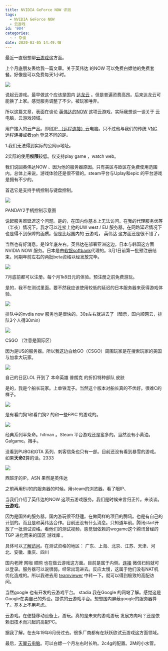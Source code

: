 ```yaml
---
title: NVIDIA GeForce NOW 评测
tags:
  - NVIDIA GeForce NOW
  - 云游戏
id: '904'
categories:
  - - 杂谈
date: 2020-03-05 14:49:40
---
```


最近一直很想聊[云游戏](https://baike.baidu.com/item/%E4%BA%91%E7%94%B5%E8%84%91)这方面。

上个月底朋友丢给我一篇文章。关于英伟达 的NOW 可以免费白嫖他的免费套餐。好像是可以免费每天1小时。

![](https://cdn2.jsmsr.com/LightPicture/2022/03/5726cd10ff4a8ec9.jpg)

说起云游戏。最早做这个应该是国内 [达龙云](https://www.dalongyun.com/) 。但是普遍资费高昂。后来达龙云可能换了上家。感觉服务调整了不少。被玩家唾弃。

所以这篇文章，表面在谈论 [英伟达的NOW](https://www.nvidia.com/en-us/geforce-now/games/#geforcenow/) 这项云游戏，实际我想谈一谈关于 云电脑，云游戏领域。

用户接入的云产品。即[RDP （远程连接）](https://baike.baidu.com/item/%E8%BF%9C%E7%A8%8B%E6%A1%8C%E9%9D%A2%E5%8D%8F%E8%AE%AE/9978980?fromtitle=RDP&fromid=2986499)云电脑。只不过他与我们的传统 V[NC 远程连接](https://baike.baidu.com/item/VNC)或者[ssh 登录](https://baike.baidu.com/item/ssh/10407)不同的是。

1.我们无法得到实际的公网ip地址。

2实际的使用**权限**较低。仅支持play game ，watch web。

我们说回英伟达NOW 、因为他的服务器原因。只有美区与欧区在免费使用范围内。总体上来说。游戏体验还是很不错的。steam平台与Uplay和epic 的平台游戏是拥有不少的。

首选它是支持手柄控制与键盘控制。

![](https://cdn2.jsmsr.com/LightPicture/2022/03/1ced59a45dad1df9.jpg)

PANDAY2手柄控制示意图

说起服务器延迟这个问题。是的，在国内你基本上无法访问。在我的代理服务优等（半夜）情况下。我才可以连接上他的UW west / EU 服务器。在网路延迟情况下也是得不到保障的画质。但是比起国内的 云游戏， 英伟达 这方面还是很不错了，

当然也有好消息。是19年底左右。英伟达在部署亚洲这边。日本与韩国这方面NVIDIA NOW 服务。日本是由[软银softbank](https://cloudgaming.mb.softbank.jp/)代理的。3月1日前第一批预注册结束。同期年前左右的两批beta资格以经发放完毕。

![](https://cdn2.jsmsr.com/LightPicture/2022/03/c50ae811e3498344.png)

7月底前都可以注册。每个月1k8日元的体验。预注册之前免费游玩。

是的，我不在测试里面。要不然我应该使用较低的延迟的日本服务器来获得游戏体验。

![](https://cdn2.jsmsr.com/LightPicture/2022/03/bcb6753c51ea45a5.jpg)

排队中的nvdia now 服务也是很快的。30s左右就进去了（暗示，国内顺网云，排队3个人得30min）

![](https://cdn2.jsmsr.com/LightPicture/2022/03/1c72e9eed9dd079b.jpg)

CSGO （注意是国际区）

因为是US的服务器。所以我这边白给GO（CSGO）周围玩家是在搜索玩家的美国与加拿大玩家。

![](https://cdn2.jsmsr.com/LightPicture/2022/03/c4cd31b5b371ed4d.jpg)

自己的日区LOL 开到了 本命英雄 普朗克 的折扣特种部队 皮肤

是的，我是个船长玩家。上单铁混子。当然这个版本对船长真的不优好。很难C的样子。

![](https://cdn2.jsmsr.com/LightPicture/2022/03/ba88f8c5e04e3b9a.jpg)

是有看门狗1和看门狗2 的和一些EPIC 的游戏的。

![](https://cdn2.jsmsr.com/LightPicture/2022/03/a67996d9d44bf3f9.jpg)

经典系列半条命。hitman 。Steam 平台游戏还是蛮多的。当然没有小黄油。Galgame。摊手。

没看到PUBG和GTA 系列、刺客信条也只有一部。目前还没有看到暴雪的游戏。如果**天命2**算的话。2333

![](https://cdn2.jsmsr.com/LightPicture/2022/03/322d91829cfdff25.jpg)

西班牙的IP。ASN 果然是英伟达

之前再用EU的的服务器的时候。用steam的浏览器。看了眼IP、

当我们介绍了英伟达的NOW 这项云游戏服务。我们是时候来言归正传。来谈谈。**云游戏**。

因为是国外的服务器。国内游玩很不舒适。在做同样的项目的腾讯。也是有自己的计划的。而且是和英伟达合作。目前还没有什么消息。只知道年前。腾讯start开放了一批测试资格。看他们的测试视频，感觉很依赖的wegame这个腾讯曾经的TGP 进化而来的国区 游戏库 。

具体可以[了解访问](https://start.qq.com)。在测试资格的地区： 广东、上海、北京、江苏、天津、河北、安徽、重庆、四川 

国内老牌 网咖 顺网 也在做云游戏这方面。目前是属于内侧。[连接](http://www.icloud.cn/game/) 微信扫码就可以登录。服务器可以说很弱。经常出现进去。反应太慢，这属于他们没有NAT机优化造成的。所以我进去用 [teamviewer](https://www.teamviewer.cn/cn/) 中转一下。就可以得到极致的高配访问。

当然google 也有开发的云游戏平台。 stadia 我在Google 的网站了解。感觉这是Google在卖自己的外设。提供的云游戏平台。想想国内屏蔽google的服务器算了。基本上不用考虑。

云游戏。在便捷移动设备上，游玩。真的是未来的游戏游玩 发展方向吗？还是依赖旧技术而兴起的高配PC。

据我了解。在去年19年6月份过去。很多厂商都有在跃跃欲试云游戏这方面领域。

最后，[天翼云电脑](https://desk.ctyun.cn/html/download/)。可以白嫖一个月左右时长哟。2c4g的配置。2M的小水管。